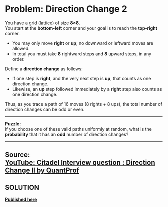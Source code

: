 # Problem: Direction Change 2

You have a grid (lattice) of size **8×8**.  
You start at the **bottom-left** corner and your goal is to reach the **top-right** corner.  

- You may only move **right** or **up**; no downward or leftward moves are allowed.  
- In total you must take **8** rightward steps and **8** upward steps, in any order.  

Define a **direction change** as follows:  
- If one step is **right**, and the very next step is **up**, that counts as one direction change.  
- Likewise, an **up** step followed immediately by a **right** step also counts as one direction change.  

Thus, as you trace a path of 16 moves (8 rights + 8 ups), the total number of direction changes can be odd or even.

---

**Puzzle:**  
If you choose one of these valid paths uniformly at random, what is the **probability** that it has an **odd** number of direction changes?

---

**Source:**  
[YouTube: Citadel Interview question : Direction Change II by QuantProf](https://www.youtube.com/watch?v=PbmM-k00GiM)
---
## SOLUTION
[**Published here**](https://aquaregiaanubhav.github.io/Puzzles-in-R/Direction_Change_2/index.html)